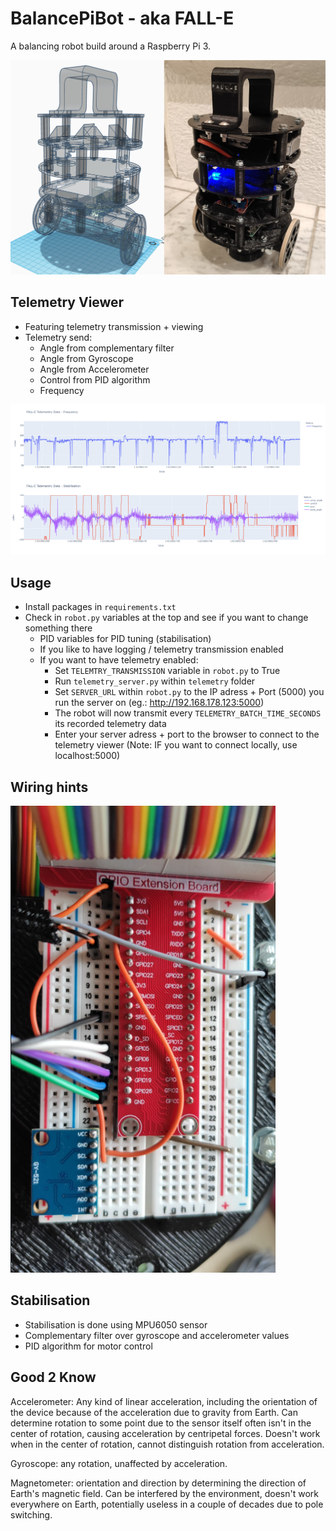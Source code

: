 # BalancePiBot - aka FALL-E
A balancing robot build around a Raspberry Pi 3.

![BalanceBot](docs/bb.png)

## Telemetry Viewer

- Featuring telemetry transmission + viewing 
- Telemetry send:
    - Angle from complementary filter
    - Angle from Gyroscope
    - Angle from Accelerometer
    - Control from PID algorithm
    - Frequency

![telemetry](docs/telemetry.png)

## Usage

- Install packages in `requirements.txt`
- Check in `robot.py` variables at the top and see if you want to change something there
    - PID variables for PID tuning (stabilisation)
    - If you like to have logging / telemetry transmission enabled
    - If you want to have telemetry enabled:
        - Set `TELEMTRY_TRANSMISSION` variable in `robot.py` to True
        - Run `telemetry_server.py` within `telemetry` folder
        - Set `SERVER_URL` within `robot.py` to the IP adress + Port (5000) you run the server on (eg.: http://192.168.178.123:5000)
        - The robot will now transmit every `TELEMETRY_BATCH_TIME_SECONDS` its recorded telemetry data
        - Enter your server adress + port to the browser to connect to the telemetry viewer (Note: IF you want to connect locally, use localhost:5000)

## Wiring hints

![wiring](docs/wiring_hint.png)

## Stabilisation

- Stabilisation is done using MPU6050 sensor
- Complementary filter over gyroscope and accelerometer values
- PID algorithm for motor control

## Good 2 Know

Accelerometer: Any kind of linear acceleration, including the orientation of the device because of the acceleration due to gravity from Earth. Can determine rotation to some point due to the sensor itself often isn't in the center of rotation, causing acceleration by centripetal forces. Doesn't work when in the center of rotation, cannot distinguish rotation from acceleration.

Gyroscope: any rotation, unaffected by acceleration.

Magnetometer: orientation and direction by determining the direction of Earth's magnetic field. Can be interfered by the environment, doesn't work everywhere on Earth, potentially useless in a couple of decades due to pole switching.
